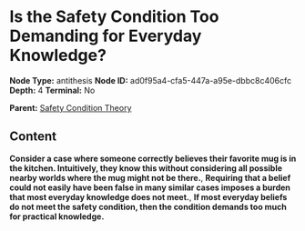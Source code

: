 # Is the Safety Condition Too Demanding for Everyday Knowledge?

**Node Type:** antithesis
**Node ID:** ad0f95a4-cfa5-447a-a95e-dbbc8c406cfc
**Depth:** 4
**Terminal:** No

**Parent:** [Safety Condition Theory](safety-condition-theory-synthesis-55c1a70f-0977-44f8-b96b-763b1bae91c4.md)

## Content

**Consider a case where someone correctly believes their favorite mug is in the kitchen. Intuitively, they know this without considering all possible nearby worlds where the mug might not be there.**, **Requiring that a belief could not easily have been false in many similar cases imposes a burden that most everyday knowledge does not meet.**, **If most everyday beliefs do not meet the safety condition, then the condition demands too much for practical knowledge.**
